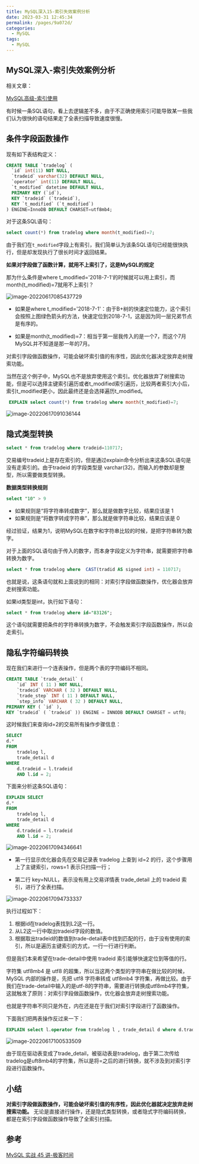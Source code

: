 ```yaml
---
title: MySQL深入15-索引失效案例分析
date: 2023-03-31 12:45:34
permalink: /pages/9a072d/
categories: 
  - MySQL
tags: 
  - MySQL
---
```

## MySQL深入-索引失效案例分析

相关文章：

[MySQL高级-索引使用](https://www.xiangxu999.com/archives/mysql%E9%AB%98%E7%BA%A7-%E7%B4%A2%E5%BC%95%E4%BD%BF%E7%94%A8)

有时候一条SQL语句，看上去逻辑差不多，由于不正确使用索引可能导致某一些我们认为很快的语句结果走了全表扫描导致速度很慢。

## 条件字段函数操作

现有如下表结构定义：

```sql
CREATE TABLE `tradelog` (
  `id` int(11) NOT NULL,
  `tradeid` varchar(32) DEFAULT NULL,
  `operator` int(11) DEFAULT NULL,
  `t_modified` datetime DEFAULT NULL,
  PRIMARY KEY (`id`),
  KEY `tradeid` (`tradeid`),
  KEY `t_modified` (`t_modified`)
) ENGINE=InnoDB DEFAULT CHARSET=utf8mb4;
```

对于这条SQL语句：

```sql
select count(*) from tradelog where month(t_modified)=7;
```

由于我们在`t_modified`字段上有索引，我们简单认为该条SQL语句已经能很快执行，但是却发现执行了很长时间才返回结果。

**如果对字段做了函数计算，就用不上索引了，这是MySQL的规定**

那为什么条件是where t_modified='2018-7-1'的时候就可以用上索引，而month(t_modified)=7就用不上索引？

![image-20220617085437729](https://blog-1300853183.cos.ap-chengdu.myqcloud.com/img/image-20220617085437729.png)

- 如果是where t_modified='2018-7-1'：由于B+树的快速定位能力，这个索引会按照上图绿色箭头的方法，快速定位到2018-7-1，这是因为同一层兄弟节点是有序的。

- 如果是month(t_modified)=7：相当于第一层我传入的是一个7，而这个7月MySQL并不知道是那一年的7月。

对索引字段做函数操作，可能会破环索引值的有序性，因此优化器决定放弃走树搜索功能。

当然在这个例子中，MySQL也不是放弃使用这个索引。优化器放弃了树搜索功能，但是可以选择主键索引遍历或者t_modified索引遍历，比较两者索引大小后，索引t_modified更小，因此最终还是会选择遍历t_modified。

```sql
 EXPLAIN select count(*) from tradelog where month(t_modified)=7;
```

![image-20220617091036144](https://blog-1300853183.cos.ap-chengdu.myqcloud.com/img/image-20220617091036144.png)

## 隐式类型转换

```sql
select * from tradelog where tradeid=110717;
```

交易编号tradeid上是存在索引的，但是通过explain命令分析出来这条SQL语句是没有走索引的。由于tradeid 的字段类型是 varchar(32)，而输入的参数却是整型，所以需要做类型转换。

**数据类型转换规则**

```sql
select "10" > 9
```

- 如果规则是“将字符串转成数字”，那么就是做数字比较，结果应该是 1
- 如果规则是“将数字转成字符串”，那么就是做字符串比较，结果应该是 0

经过验证，结果为1，说明MySQL在数字和字符串比较的时候，是把字符串转为数字。

对于上面的SQL语句由于传入的数字，而本身字段定义为字符串，就需要把字符串转换为数字。

```sql
select * from tradelog where  CAST(tradid AS signed int) = 110717;
```

也就是说，这条语句就和上面说到的相同：对索引字段做函数操作，优化器会放弃走树搜索功能。

如果id类型是int，执行如下语句：

```sql
select * from tradelog where id="83126";
```

这个语句就需要把条件的字符串转换为数字，不会触发索引字段函数操作，所以会走索引。

## 隐私字符编码转换

现在我们来进行一个连表操作，但是两个表的字符编码不相同。

```sql
CREATE TABLE `trade_detail` (
	`id` INT ( 11 ) NOT NULL,
	`tradeid` VARCHAR ( 32 ) DEFAULT NULL,
	`trade_step` INT ( 11 ) DEFAULT NULL,
	`step_info` VARCHAR ( 32 ) DEFAULT NULL,
PRIMARY KEY ( `id` ),
KEY `tradeid` ( `tradeid` )) ENGINE = INNODB DEFAULT CHARSET = utf8;
```

这时候我们来查询id=2的交易所有操作步骤信息：

```sql
SELECT
d.* 
FROM
	tradelog l,
	trade_detail d 
WHERE
	d.tradeid = l.tradeid 
	AND l.id = 2;
```

下面来分析这条SQL语句：

```sql
EXPLAIN SELECT
d.* 
FROM
	tradelog l,
	trade_detail d 
WHERE
	d.tradeid = l.tradeid 
	AND l.id = 2;
```

![image-20220617094346641](https://blog-1300853183.cos.ap-chengdu.myqcloud.com/img/image-20220617094346641.png)

- 第一行显示优化器会先在交易记录表 tradelog 上查到 id=2 的行，这个步骤用上了主键索引，rows=1 表示只扫描一行；

- 第二行 key=NULL，表示没有用上交易详情表 trade_detail 上的 tradeid 索引，进行了全表扫描。

![image-20220617094733337](https://blog-1300853183.cos.ap-chengdu.myqcloud.com/img/image-20220617094733337.png)

执行过程如下：

1. 根据id在tradelog表找到L2这一行。
2. 从L2这一行中取出tradeid字段的数值。
3. 根据取出tradeid的数值到trade-detail表中找到匹配的行，由于没有使用的索引，所以是遍历主键索引的方式，一行一行进行判断。

但是我们本来希望在trade-detail中使用 tradeid 索引能够快速定位到等值的行。

字符集 utf8mb4 是 utf8 的超集，所以当这两个类型的字符串在做比较的时候，MySQL 内部的操作是，先把 utf8 字符串转成 utf8mb4 字符集，再做比较。由于我们在trade-detail中输入的是utf-8的字符串，需要进行转换成utf8mb4字符集，这就触发了原则：对索引字段做函数操作，优化器会放弃走树搜索功能。

也就是字符串不同只是外在，内在还是在于我们对索引字段进行了函数操作。

下面我们把两表操作反过来一下：

```sql
EXPLAIN select l.operator from tradelog l , trade_detail d where d.tradeid=l.tradeid and d.id=4;
```

![image-20220617100533509](https://blog-1300853183.cos.ap-chengdu.myqcloud.com/img/image-20220617100533509.png)

由于现在驱动表变成了trade_detail，被驱动表是tradelog，由于第二次传给tradelog是uft8mb4的字符集，所以是将=之后的进行转换，就不涉及到对索引字段进行函数操作。

## 小结

**对索引字段做函数操作，可能会破坏索引值的有序性，因此优化器就决定放弃走树搜索功能。** 无论是直接进行操作，还是隐式类型转换，或者隐式字符编码转换，都是在索引字段做函数操作导致了全索引扫描。

## 参考

[MySQL 实战 45 讲-极客时间](https://time.geekbang.org/column/intro/100020801?tab=catalog)